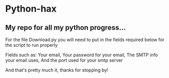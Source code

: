 # Python-hax

## My repo for all my python progress...

For the file Download.py you will need to put in the fields required below for the script to run properly

Fields such as:
  Your email,
  Your password for your email,
  The SMTP info your email uses,
  And the port used for your smtp server

And that's pretty much it, thanks for stopping by!

